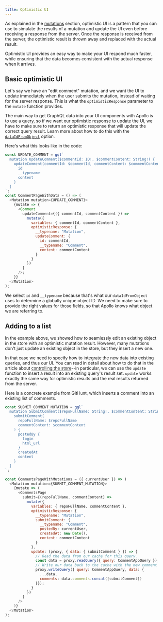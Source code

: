```yaml
---
title: Optimistic UI
---
```


As explained in the [mutations](/docs/react/basics/mutations.html#optimistic-ui) section, optimistic UI is a pattern that you can use to simulate the results of a mutation and update the UI even before receiving a response from the server. Once the response is received from the server, the optimistic result is thrown away and replaced with the actual result.

Optimistic UI provides an easy way to make your UI respond much faster, while ensuring that the data becomes consistent with the actual response when it arrives.

<h2 id="optimistic-basics">Basic optimistic UI</h2>

Let's say we have an "edit comment" mutation, and we want the UI to update immediately when the user submits the mutation, instead of waiting for the server response. This is what the `optimisticResponse` parameter to the `mutate` function provides.

The main way to get GraphQL data into your UI components with Apollo is to use a query, so if we want our optimistic response to update the UI, we have to make sure to return an optimistic response that will update the correct query result. Learn more about how to do this with the [`dataIdFromObject`](../advanced/caching.html#normalization) option.

Here's what this looks like in the code:

```js
const UPDATE_COMMENT = gql`
  mutation UpdateComment($commentId: ID!, $commentContent: String!) {
    updateComment(commentId: $commentId, commentContent: $commentContent) {
      id
      __typename
      content
    }
  }
`;
const CommentPageWithData = () => (
  <Mutation mutation={UPDATE_COMMENT}>
    {mutate => {
      <Comment
        updateComment={({ commentId, commentContent }) =>
          mutate({
            variables: { commentId, commentContent },
            optimisticResponse: {
              __typename: "Mutation",
              updateComment: {
                id: commentId,
                __typename: "Comment",
                content: commentContent
              }
            }
          })
        }
      />;
    }}
  </Mutation>
);
```

We select `id` and `__typename` because that's what our `dataIdFromObject` uses to determine a globally unique object ID. We need to make sure to provide the right values for those fields, so that Apollo knows what object we are referring to.

<h2 id="optimistic-advanced">Adding to a list</h2>

In the example above, we showed how to seamlessly edit an existing object in the store with an optimistic mutation result. However, many mutations don't just update an existing object in the store, but they insert a new one.

In that case we need to specify how to integrate the new data into existing queries, and thus our UI. You can read in detail about how to do that in the article about [controlling the store](../advanced/caching.html)--in particular, we can use the `update` function to insert a result into an existing query's result set. `update` works exactly the same way for optimistic results and the real results returned from the server.

Here is a concrete example from GitHunt, which inserts a comment into an existing list of comments.

```js
const SUBMIT_COMMENT_MUTATION = gql`
  mutation SubmitComment($repoFullName: String!, $commentContent: String!) {
    submitComment(
      repoFullName: $repoFullName
      commentContent: $commentContent
    ) {
      postedBy {
        login
        html_url
      }
      createdAt
      content
    }
  }
`;

const CommentsPageWithMutations = ({ currentUser }) => (
  <Mutation mutation={SUBMIT_COMMENT_MUTATION}>
    {mutate => (
      <CommentsPage
        submit={(repoFullName, commentContent) =>
          mutate({
            variables: { repoFullName, commentContent },
            optimisticResponse: {
              __typename: "Mutation",
              submitComment: {
                __typename: "Comment",
                postedBy: currentUser,
                createdAt: new Date(),
                content: commentContent
              }
            },
            update: (proxy, { data: { submitComment } }) => {
              // Read the data from our cache for this query.
              const data = proxy.readQuery({ query: CommentAppQuery });
              // Write our data back to the cache with the new comment in it
              proxy.writeQuery({ query: CommentAppQuery, data: {
                ...data,
                comments: data.comments.concat([submitComment])
              }});
            }
          })
        }
      />
    )}
  </Mutation>
);
```
